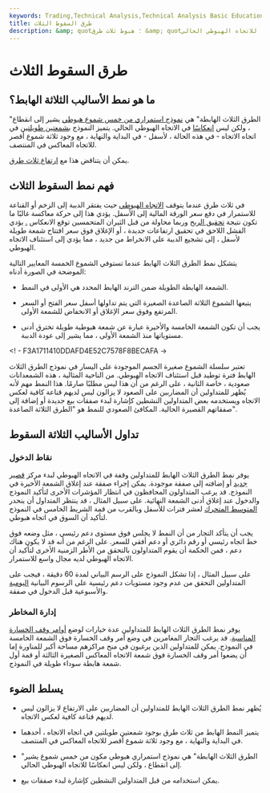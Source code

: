 ```yaml
---
keywords: Trading,Technical Analysis,Technical Analysis Basic Education
title: طرق السقوط الثلاث
description: &amp; quot؛ هبوط ثلاث طرق &amp; quot؛ هو نموذج استمراري من خمسة شموع يشير إلى انقطاع ، ولكن ليس انعكاسًا للاتجاه الهبوطي الحالي.
---
```


# طرق السقوط الثلاث
## ما هو نمط الأساليب الثلاثة الهابط؟

"الطرق الثلاث الهابطة" هي [نموذج استمراري من خمس شموع هبوطي](/continuationpattern) يشير إلى انقطاع ، ولكن ليس [انعكاسًا](/reversal) في الاتجاه الهبوطي الحالي. يتميز النموذج [بشمعتين طويلتين](/candlestick) في اتجاه الاتجاه - في هذه الحالة ، لأسفل - في البداية والنهاية ، مع وجود ثلاثة شموع أقصر للاتجاه المعاكس في المنتصف.

يمكن أن يتناقض هذا مع [ارتفاع ثلاث طرق](/rising-three-methods).

## فهم نمط السقوط الثلاث

في ثلاث طرق عندما يتوقف [الاتجاه الهبوطي](/downtrend) حيث يفتقر الدببة إلى الزخم أو القناعة للاستمرار في دفع سعر الورقة المالية إلى الأسفل. يؤدي هذا إلى حركة معاكسة غالبًا ما تكون نتيجة [تحقيق الربح](/profittaking) وربما محاولة من قبل الثيران المتحمسين توقع الانعكاس [.](/profittaking) يؤدي الفشل اللاحق في تحقيق ارتفاعات جديدة ، أو الإغلاق فوق سعر افتتاح شمعة طويلة لأسفل ، إلى تشجيع الدببة على الانخراط من جديد ، مما يؤدي إلى استئناف الاتجاه الهبوطي.

يتشكل نمط الطرق الثلاث الهابط عندما تستوفي الشموع الخمسة المعايير التالية الموضحة في الصورة أدناه:

- الشمعة الهابطة الطويلة ضمن الترند الهابط المحدد هي الأولى في النمط.

- يتبعها الشموع الثلاثة الصاعدة الصغيرة التي يتم تداولها أسفل سعر الفتح أو السعر المرتفع وفوق سعر الإغلاق أو الانخفاض للشمعة الأولى.

- يجب أن تكون الشمعة الخامسة والأخيرة عبارة عن شمعة هبوطية طويلة تخترق أدنى مستوياتها منذ الشمعة الأولى ، مما يشير إلى عودة الدببة.

<! - F3A1711410DDAFD4E52C7578F8BECAFA ->

تعتبر سلسلة الشموع صغيرة الجسم الموجودة على اليسار في نموذج الطرق الثلاث الهابط فترة توطيد قبل استئناف الاتجاه الهبوطي. من الناحية المثالية ، هذه الشمعدانات صعودية ، خاصة الثانية ، على الرغم من أن هذا ليس مطلبًا صارمًا. هذا النمط مهم لأنه يُظهر للمتداولين أن المضاربين على الصعود لا يزالون ليس لديهم قناعة كافية لعكس الاتجاه ويستخدمه بعض المتداولين النشطين كإشارة لبدء صفقات بيع جديدة أو إضافة إلى صفقاتهم القصيرة الحالية. المكافئ الصعودي للنمط هو "الطرق الثلاثة الصاعدة".

## تداول الأساليب الثلاثة السقوط

### نقاط الدخول

يوفر نمط الطرق الثلاث الهابط للمتداولين وقفة في الاتجاه الهبوطي لبدء مركز [قصير جديد](/short) أو إضافته إلى صفقة موجودة. يمكن إجراء صفقة عند إغلاق الشمعة الأخيرة في النموذج. قد يرغب المتداولون المحافظون في انتظار المؤشرات الأخرى لتأكيد النموذج والدخول عند إغلاق أدنى الشمعة النهائية. على سبيل المثال ، قد ينتظر المتداول أن ينحدر [المتوسط المتحرك](/movingaverage) لعشر فترات للأسفل وبالقرب من قمة الشريط الخامس في النموذج لتأكيد أن السوق في اتجاه هبوطي.

يجب أن يتأكد التجار من أن النمط لا يجلس فوق مستوى دعم رئيسي ، مثل وضعه فوق خط اتجاه رئيسي أو رقم دائري أو دعم أفقي للسعر. على الرغم من أنه قد لا يكون هناك دعم ، فمن الحكمة أن يقوم المتداولون بالتحقق من الأطر الزمنية الأخرى لتأكيد أن الاتجاه الهبوطي لديه مجال واسع للاستمرار.

على سبيل المثال ، إذا تشكل النموذج على الرسم البياني لمدة 60 دقيقة ، فيجب على المتداولين التحقق من عدم وجود مستويات دعم رئيسية على الرسوم البيانية [اليومية](/dailychart) والأسبوعية قبل الدخول في صفقة.

### إدارة المخاطر

يوفر نمط الطرق الثلاث الهابط للمتداولين عدة خيارات لوضع [أوامر وقف الخسارة المناسبة](/stop-lossorder). قد يرغب التجار المغامرين في وضع أمر وقف الخسارة فوق الشمعة الخامسة في النموذج. يمكن للمتداولين الذين يرغبون في منح مراكزهم مساحة أكبر للمناورة إما أن يضعوا أمر وقف الخسارة فوق شمعة الاتجاه المعاكس الصغيرة الثالثة أو قمة أول شمعة هابطة سوداء طويلة في النموذج.

## يسلط الضوء

- يُظهر نمط الطرق الثلاث الهابط للمتداولين أن المضاربين على الارتفاع لا يزالون ليس لديهم قناعة كافية لعكس الاتجاه.

- يتميز النمط الهابط من ثلاث طرق بوجود شمعتين طويلتين في اتجاه الاتجاه ، أحدهما في البداية والنهاية ، مع وجود ثلاثة شموع أقصر للاتجاه المعاكس في المنتصف.

- "الطرق الثلاث الهابطة" هي نموذج استمراري هبوطي مكون من خمس شموع يشير إلى انقطاع ، ولكن ليس انعكاسًا للاتجاه الهبوطي الحالي.

- يمكن استخدامه من قبل المتداولين النشطين كإشارة لبدء صفقات بيع.

